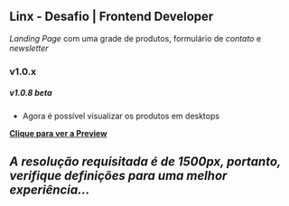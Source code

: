 ## Linx - Desafio | Frontend Developer

  _Landing Page_ com uma grade de produtos, formulário de _contato_ e _newsletter_

### v1.0.x

##### v1.0.8 beta
- Agora é possível visualizar os produtos em desktops

**[Clique para ver a Preview](https://alessondejesus.github.io/linx-test-dsn/  "Clique Aqui")**

_A resolução requisitada é de 1500px, portanto, verifique definições para uma melhor experiência..._
------------